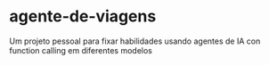 # agente-de-viagens
Um projeto pessoal para fixar habilidades usando agentes de IA con function calling em diferentes modelos
